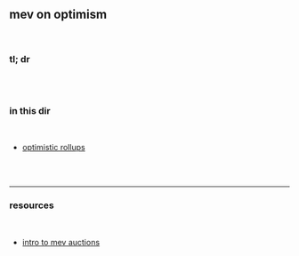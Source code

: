 ## mev on optimism

<br>

### tl; dr

<br>


<br>


### in this dir

<br>

* [optimistic rollups](optimistic_rollups.md)

<br>


<br>

--- 

### resources

<br>

* [intro to mev auctions](https://www.mev.wiki/solutions/faas-or-meva/optimism)
